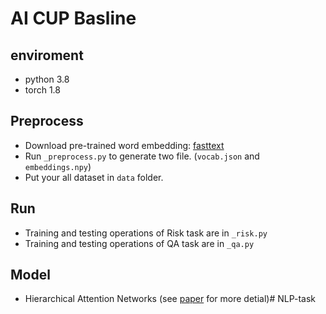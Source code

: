 AI CUP Basline
==============

enviroment
----------
- python 3.8
- torch 1.8

Preprocess
----------
- Download pre-trained word embedding: [fasttext](https://fasttext.cc/docs/en/crawl-vectors.html)
- Run ``_preprocess.py`` to generate two file. (``vocab.json`` and ``embeddings.npy``)
- Put your all dataset in ``data`` folder.

Run
---
- Training and testing operations of Risk task are in ``_risk.py``
- Training and testing operations of QA task are in ``_qa.py``

Model
-----
- Hierarchical Attention Networks (see [paper](https://www.cs.cmu.edu/~./hovy/papers/16HLT-hierarchical-attention-networks.pdf) for more detial)# NLP-task
